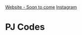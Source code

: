 [Website - Soon to come](https://pjcodes.com)
[Instagram](https://www.instagram.com/pjcodes/)

# PJ Codes
